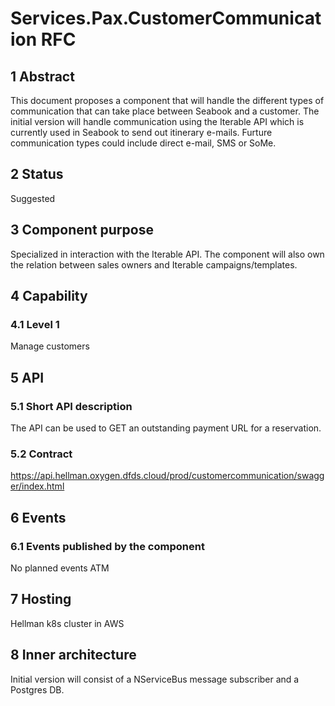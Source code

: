 # Services.Pax.CustomerCommunication RFC
## 1 Abstract
This document proposes a component that will handle the different types of communication that can take place between Seabook and a customer. The initial version will handle communication using the Iterable API which is currently used in Seabook to send out itinerary e-mails.
Furture communication types could include direct e-mail, SMS or SoMe.

## 2 Status
Suggested

## 3 Component purpose
Specialized in interaction with the Iterable API. The component will also own the relation between sales owners and Iterable campaigns/templates.

## 4 Capability
### 4.1 Level 1
Manage customers

## 5 API
### 5.1 Short API description
The API can be used to GET an outstanding payment URL for a reservation.

### 5.2 Contract
https://api.hellman.oxygen.dfds.cloud/prod/customercommunication/swagger/index.html

## 6 Events
### 6.1 Events published by the component
No planned events ATM

## 7 Hosting
Hellman k8s cluster in AWS

## 8 Inner architecture
Initial version will consist of a NServiceBus message subscriber and a Postgres DB.
